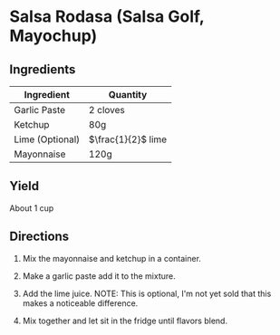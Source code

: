# Salsa Rodasa (Salsa Golf, Mayochup)

## Ingredients

| Ingredient | Quantity |
| --- | --- |
| Garlic Paste | 2 cloves |
| Ketchup | 80g |
| Lime (Optional) | $\frac{1}{2}$ lime |
| Mayonnaise | 120g |

## Yield

About 1 cup

## Directions

1. Mix the mayonnaise and ketchup in a container.

2. Make a garlic paste add it to the mixture.

3. Add the lime juice. NOTE: This is optional, I'm not yet sold that this makes
   a noticeable difference.

4. Mix together and let sit in the fridge until flavors blend.
